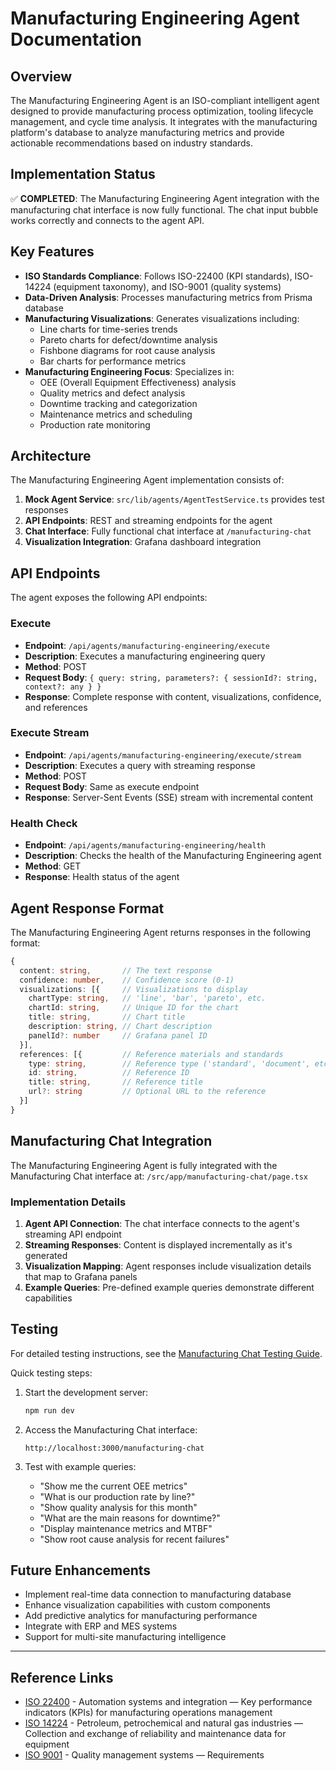 # Manufacturing Engineering Agent Documentation

## Overview

The Manufacturing Engineering Agent is an ISO-compliant intelligent agent designed to provide manufacturing process optimization, tooling lifecycle management, and cycle time analysis. It integrates with the manufacturing platform's database to analyze manufacturing metrics and provide actionable recommendations based on industry standards.

## Implementation Status

✅ **COMPLETED**: The Manufacturing Engineering Agent integration with the manufacturing chat interface is now fully functional. The chat input bubble works correctly and connects to the agent API.

## Key Features

- **ISO Standards Compliance**: Follows ISO-22400 (KPI standards), ISO-14224 (equipment taxonomy), and ISO-9001 (quality systems)
- **Data-Driven Analysis**: Processes manufacturing metrics from Prisma database
- **Manufacturing Visualizations**: Generates visualizations including:
  - Line charts for time-series trends
  - Pareto charts for defect/downtime analysis
  - Fishbone diagrams for root cause analysis
  - Bar charts for performance metrics
- **Manufacturing Engineering Focus**: Specializes in:
  - OEE (Overall Equipment Effectiveness) analysis
  - Quality metrics and defect analysis
  - Downtime tracking and categorization
  - Maintenance metrics and scheduling
  - Production rate monitoring

## Architecture

The Manufacturing Engineering Agent implementation consists of:

1. **Mock Agent Service**: `src/lib/agents/AgentTestService.ts` provides test responses
2. **API Endpoints**: REST and streaming endpoints for the agent
3. **Chat Interface**: Fully functional chat interface at `/manufacturing-chat`
4. **Visualization Integration**: Grafana dashboard integration

## API Endpoints

The agent exposes the following API endpoints:

### Execute
- **Endpoint**: `/api/agents/manufacturing-engineering/execute`
- **Description**: Executes a manufacturing engineering query
- **Method**: POST
- **Request Body**: `{ query: string, parameters?: { sessionId?: string, context?: any } }`
- **Response**: Complete response with content, visualizations, confidence, and references

### Execute Stream
- **Endpoint**: `/api/agents/manufacturing-engineering/execute/stream`
- **Description**: Executes a query with streaming response
- **Method**: POST
- **Request Body**: Same as execute endpoint
- **Response**: Server-Sent Events (SSE) stream with incremental content

### Health Check
- **Endpoint**: `/api/agents/manufacturing-engineering/health`
- **Description**: Checks the health of the Manufacturing Engineering agent
- **Method**: GET
- **Response**: Health status of the agent

## Agent Response Format

The Manufacturing Engineering Agent returns responses in the following format:

```typescript
{
  content: string,       // The text response
  confidence: number,    // Confidence score (0-1)
  visualizations: [{     // Visualizations to display
    chartType: string,   // 'line', 'bar', 'pareto', etc.
    chartId: string,     // Unique ID for the chart
    title: string,       // Chart title
    description: string, // Chart description
    panelId?: number     // Grafana panel ID
  }],
  references: [{         // Reference materials and standards
    type: string,        // Reference type ('standard', 'document', etc.)
    id: string,          // Reference ID
    title: string,       // Reference title
    url?: string         // Optional URL to the reference
  }]
}
```

## Manufacturing Chat Integration

The Manufacturing Engineering Agent is fully integrated with the Manufacturing Chat interface at:
`/src/app/manufacturing-chat/page.tsx`

### Implementation Details

1. **Agent API Connection**: The chat interface connects to the agent's streaming API endpoint
2. **Streaming Responses**: Content is displayed incrementally as it's generated
3. **Visualization Mapping**: Agent responses include visualization details that map to Grafana panels
4. **Example Queries**: Pre-defined example queries demonstrate different capabilities

## Testing

For detailed testing instructions, see the [Manufacturing Chat Testing Guide](./MANUFACTURING_CHAT_TESTING.md).

Quick testing steps:

1. Start the development server:
   ```bash
   npm run dev
   ```

2. Access the Manufacturing Chat interface:
   ```
   http://localhost:3000/manufacturing-chat
   ```

3. Test with example queries:
   - "Show me the current OEE metrics"
   - "What is our production rate by line?"
   - "Show quality analysis for this month"
   - "What are the main reasons for downtime?"
   - "Display maintenance metrics and MTBF"
   - "Show root cause analysis for recent failures"

## Future Enhancements

- Implement real-time data connection to manufacturing database
- Enhance visualization capabilities with custom components
- Add predictive analytics for manufacturing performance
- Integrate with ERP and MES systems
- Support for multi-site manufacturing intelligence

---

## Reference Links

- [ISO 22400](https://www.iso.org/standard/56847.html) - Automation systems and integration — Key performance indicators (KPIs) for manufacturing operations management
- [ISO 14224](https://www.iso.org/standard/64076.html) - Petroleum, petrochemical and natural gas industries — Collection and exchange of reliability and maintenance data for equipment
- [ISO 9001](https://www.iso.org/standard/62085.html) - Quality management systems — Requirements